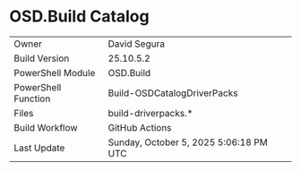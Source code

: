 ﻿# OSD.Build Catalog

| | |
|-|-|
| Owner | David Segura |
| Build Version | 25.10.5.2 |
| PowerShell Module | OSD.Build |
| PowerShell Function | Build-OSDCatalogDriverPacks |
| Files | build-driverpacks.* |
| Build Workflow | GitHub Actions |
| Last Update | Sunday, October 5, 2025 5:06:18 PM UTC |
